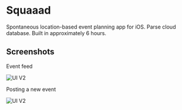 # Squaaad

Spontaneous location-based event planning app for iOS. Parse cloud database. Built in approximately 6 hours.

## Screenshots

Event feed

![UI V2](https://cloud.githubusercontent.com/assets/9117018/12226888/6352f19c-b7e0-11e5-99d2-31db783c226c.PNG)

Posting a new event

![UI V2](https://cloud.githubusercontent.com/assets/9117018/12226887/6350d38a-b7e0-11e5-96f9-788970f0d618.PNG)
